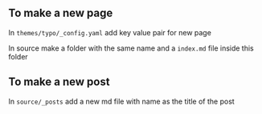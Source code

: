 ## To make a new page

In  ```themes/typo/_config.yaml```
add key value pair for new page 

In source make a folder with the same name and a ```index.md``` file inside this folder 

## To make a new post 

In ```source/_posts```
add a new md file with name as the title of the post
